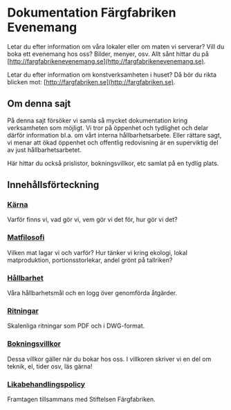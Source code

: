 # Dokumentation Färgfabriken Evenemang

Letar du efter information om våra lokaler eller om maten vi serverar? Vill du boka ett evenemang hos oss? Bilder, menyer, osv. Allt sånt hittar du på [http://fargfabrikenevenemang.se](http://fargfabrikenevenemang.se).

Letar du efter information om konstverksamheten i huset? Då bör du rikta blicken mot: [http://fargfabriken.se](http://fargfabriken.se).

## Om denna sajt

På denna sajt försöker vi samla så mycket dokumentation kring verksamheten som möjligt. Vi tror på öppenhet och tydlighet och delar därför information bl.a. om vårt interna hållbarhetsarbete. Eller rättare sagt, vi menar att ökad öppenhet och offentlig redovisning är en superviktig del av just hållbarhetsarbetet.

Här hittar du också prislistor, bokningsvillkor, etc samlat på en tydlig plats.

## Innehållsförteckning

### [Kärna](karna.md)

Varför finns vi, vad gör vi, vem gör vi det för, hur gör vi det?

### [Matfilosofi](matfilosofi.md)

Vilken mat lagar vi och varför? Hur tänker vi kring ekologi, lokal matproduktion, portionsstorlekar, andel grönt på tallriken?

### [Hållbarhet](hallbarhet/)

Våra hållbarhetsmål och en logg över genomförda åtgärder.

### [Ritningar](ritningar.md)

Skalenliga ritningar som PDF och i DWG-format.

### [Bokningsvillkor](bokningsvillkor.md)

Dessa villkor gäller när du bokar hos oss. I villkoren skriver vi en del om teknik, el, tider osv, läs gärna!

### [Likabehandlingspolicy](likabehandlingspolicy.md)

Framtagen tillsammans med Stiftelsen Färgfabriken.

